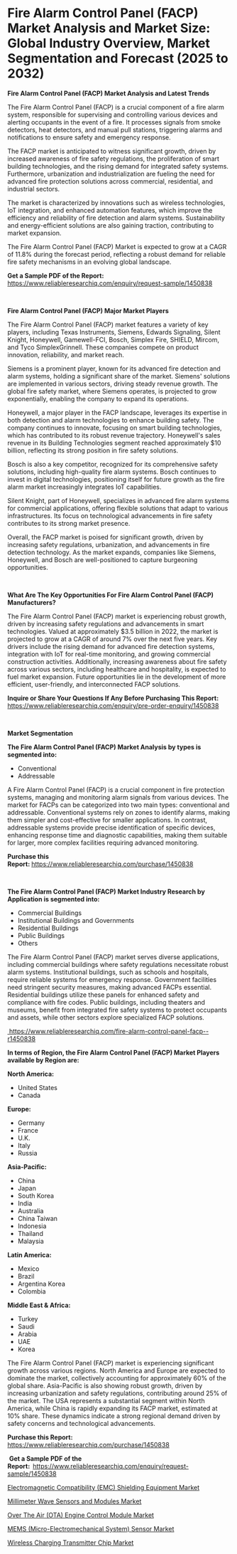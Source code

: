 <p><h1>Fire Alarm Control Panel (FACP) Market Analysis and Market Size: Global Industry Overview, Market Segmentation and Forecast (2025 to 2032)</h1></p><p><strong>Fire Alarm Control Panel (FACP) Market Analysis and Latest Trends</strong></p>
<p><p>The Fire Alarm Control Panel (FACP) is a crucial component of a fire alarm system, responsible for supervising and controlling various devices and alerting occupants in the event of a fire. It processes signals from smoke detectors, heat detectors, and manual pull stations, triggering alarms and notifications to ensure safety and emergency response.</p><p>The FACP market is anticipated to witness significant growth, driven by increased awareness of fire safety regulations, the proliferation of smart building technologies, and the rising demand for integrated safety systems. Furthermore, urbanization and industrialization are fueling the need for advanced fire protection solutions across commercial, residential, and industrial sectors.</p><p>The market is characterized by innovations such as wireless technologies, IoT integration, and enhanced automation features, which improve the efficiency and reliability of fire detection and alarm systems. Sustainability and energy-efficient solutions are also gaining traction, contributing to market expansion. </p><p>The Fire Alarm Control Panel (FACP) Market is expected to grow at a CAGR of 11.8% during the forecast period, reflecting a robust demand for reliable fire safety mechanisms in an evolving global landscape.</p></p>
<p><strong>Get a Sample PDF of the Report:&nbsp;</strong> <a href="https://www.reliableresearchiq.com/enquiry/request-sample/1450838?utm_campaign=1144&utm_medium=2&utm_source=Github&utm_content=ia&utm_term=06042025&utm_id=fire-alarm-control-panel-facp">https://www.reliableresearchiq.com/enquiry/request-sample/1450838</a></p>
<p>&nbsp;</p>
<p><strong>Fire Alarm Control Panel (FACP) Major Market Players</strong></p>
<p><p>The Fire Alarm Control Panel (FACP) market features a variety of key players, including Texas Instruments, Siemens, Edwards Signaling, Silent Knight, Honeywell, Gamewell-FCI, Bosch, Simplex Fire, SHIELD, Mircom, and Tyco SimplexGrinnell. These companies compete on product innovation, reliability, and market reach.</p><p>Siemens is a prominent player, known for its advanced fire detection and alarm systems, holding a significant share of the market. Siemens' solutions are implemented in various sectors, driving steady revenue growth. The global fire safety market, where Siemens operates, is projected to grow exponentially, enabling the company to expand its operations.</p><p>Honeywell, a major player in the FACP landscape, leverages its expertise in both detection and alarm technologies to enhance building safety. The company continues to innovate, focusing on smart building technologies, which has contributed to its robust revenue trajectory. Honeywell's sales revenue in its Building Technologies segment reached approximately $10 billion, reflecting its strong position in fire safety solutions.</p><p>Bosch is also a key competitor, recognized for its comprehensive safety solutions, including high-quality fire alarm systems. Bosch continues to invest in digital technologies, positioning itself for future growth as the fire alarm market increasingly integrates IoT capabilities.</p><p>Silent Knight, part of Honeywell, specializes in advanced fire alarm systems for commercial applications, offering flexible solutions that adapt to various infrastructures. Its focus on technological advancements in fire safety contributes to its strong market presence.</p><p>Overall, the FACP market is poised for significant growth, driven by increasing safety regulations, urbanization, and advancements in fire detection technology. As the market expands, companies like Siemens, Honeywell, and Bosch are well-positioned to capture burgeoning opportunities.</p></p>
<p>&nbsp;</p>
<p><strong>What Are The Key Opportunities For Fire Alarm Control Panel (FACP) Manufacturers?</strong></p>
<p><p>The Fire Alarm Control Panel (FACP) market is experiencing robust growth, driven by increasing safety regulations and advancements in smart technologies. Valued at approximately $3.5 billion in 2022, the market is projected to grow at a CAGR of around 7% over the next five years. Key drivers include the rising demand for advanced fire detection systems, integration with IoT for real-time monitoring, and growing commercial construction activities. Additionally, increasing awareness about fire safety across various sectors, including healthcare and hospitality, is expected to fuel market expansion. Future opportunities lie in the development of more efficient, user-friendly, and interconnected FACP solutions.</p></p>
<p><strong>Inquire or Share Your Questions If Any Before Purchasing This Report:</strong> <a href="https://www.reliableresearchiq.com/enquiry/pre-order-enquiry/1450838?utm_campaign=1144&utm_medium=2&utm_source=Github&utm_content=ia&utm_term=06042025&utm_id=fire-alarm-control-panel-facp">https://www.reliableresearchiq.com/enquiry/pre-order-enquiry/1450838</a></p>
<p>&nbsp;</p>
<p><strong>Market Segmentation</strong></p>
<p><strong>The Fire Alarm Control Panel (FACP) Market Analysis by types is segmented into:</strong></p>
<p><ul><li>Conventional</li><li>Addressable</li></ul></p>
<p><p>A Fire Alarm Control Panel (FACP) is a crucial component in fire protection systems, managing and monitoring alarm signals from various devices. The market for FACPs can be categorized into two main types: conventional and addressable. Conventional systems rely on zones to identify alarms, making them simpler and cost-effective for smaller applications. In contrast, addressable systems provide precise identification of specific devices, enhancing response time and diagnostic capabilities, making them suitable for larger, more complex facilities requiring advanced monitoring.</p></p>
<p><strong>Purchase this Report:&nbsp;</strong><a href="https://www.reliableresearchiq.com/purchase/1450838?utm_campaign=1144&utm_medium=2&utm_source=Github&utm_content=ia&utm_term=06042025&utm_id=fire-alarm-control-panel-facp">https://www.reliableresearchiq.com/purchase/1450838</a></p>
<p>&nbsp;</p>
<p><strong>The Fire Alarm Control Panel (FACP) Market Industry Research by Application is segmented into:</strong></p>
<p><ul><li>Commercial Buildings</li><li>Institutional Buildings and Governments</li><li>Residential Buildings</li><li>Public Buildings</li><li>Others</li></ul></p>
<p><p>The Fire Alarm Control Panel (FACP) market serves diverse applications, including commercial buildings where safety regulations necessitate robust alarm systems. Institutional buildings, such as schools and hospitals, require reliable systems for emergency response. Government facilities need stringent security measures, making advanced FACPs essential. Residential buildings utilize these panels for enhanced safety and compliance with fire codes. Public buildings, including theaters and museums, benefit from integrated fire safety systems to protect occupants and assets, while other sectors explore specialized FACP solutions.</p></p>
<p><a href="https://www.reliableresearchiq.com/fire-alarm-control-panel-facp--r1450838?utm_campaign=1144&utm_medium=2&utm_source=Github&utm_content=ia&utm_term=06042025&utm_id=fire-alarm-control-panel-facp">&nbsp;https://www.reliableresearchiq.com/fire-alarm-control-panel-facp--r1450838</a></p>
<p><strong>In terms of Region, the Fire Alarm Control Panel (FACP) Market Players available by Region are:</strong></p>
<p>
    <p> <strong> North America: </strong>
        <ul>
            <li>United States</li>
            <li>Canada</li>
        </ul>
        </p> 
    <p> <strong> Europe: </strong>
        <ul>
            <li>Germany</li>
            <li>France</li>
            <li>U.K.</li>
            <li>Italy</li>
            <li>Russia</li>
        </ul>
        </p> 
    <p> <strong> Asia-Pacific: </strong>
        <ul>
            <li>China</li>
            <li>Japan</li>
            <li>South Korea</li>
            <li>India</li>
            <li>Australia</li>
            <li>China Taiwan</li>
            <li>Indonesia</li>
            <li>Thailand</li>
            <li>Malaysia</li>
        </ul>
        </p> 
    <p> <strong> Latin America: </strong>
        <ul>
            <li>Mexico</li>
            <li>Brazil</li>
            <li>Argentina Korea</li>
            <li>Colombia</li>
        </ul>
        </p> 
    <p> <strong> Middle East & Africa: </strong>
        <ul>
            <li>Turkey</li>
            <li>Saudi</li>
            <li>Arabia</li>
            <li>UAE</li>
            <li>Korea</li>
        </ul>
    </p>
    </p>
<p><p>The Fire Alarm Control Panel (FACP) market is experiencing significant growth across various regions. North America and Europe are expected to dominate the market, collectively accounting for approximately 60% of the global share. Asia-Pacific is also showing robust growth, driven by increasing urbanization and safety regulations, contributing around 25% of the market. The USA represents a substantial segment within North America, while China is rapidly expanding its FACP market, estimated at 10% share. These dynamics indicate a strong regional demand driven by safety concerns and technological advancements.</p></p>
<p><strong>Purchase this Report: </strong><a href="https://www.reliableresearchiq.com/purchase/1450838?utm_campaign=1144&utm_medium=2&utm_source=Github&utm_content=ia&utm_term=06042025&utm_id=fire-alarm-control-panel-facp">https://www.reliableresearchiq.com/purchase/1450838</a></p>
<p>&nbsp;<strong>Get a Sample PDF of the Report:&nbsp;&nbsp;</strong><a href="https://www.reliableresearchiq.com/enquiry/request-sample/1450838?utm_campaign=1144&utm_medium=2&utm_source=Github&utm_content=ia&utm_term=06042025&utm_id=fire-alarm-control-panel-facp">https://www.reliableresearchiq.com/enquiry/request-sample/1450838</a></p>
<p><strong></strong></p>
<p><p><a href="https://github.com/mukaithaisia/Market-Research-Report-List-1/blob/main/electromagnetic-compatibility-emc-shielding-equipment-market.md?utm_campaign=1144&utm_medium=2&utm_source=Github&utm_content=ia&utm_term=06042025&utm_id=fire-alarm-control-panel-facp">Electromagnetic Compatibility (EMC) Shielding Equipment Market</a></p><p><a href="https://github.com/hiwanatalak/Market-Research-Report-List-1/blob/main/millimeter-wave-sensors-and-modules-market.md?utm_campaign=1144&utm_medium=2&utm_source=Github&utm_content=ia&utm_term=06042025&utm_id=fire-alarm-control-panel-facp">Millimeter Wave Sensors and Modules Market</a></p><p><a href="https://github.com/claracpegios/Market-Research-Report-List-1/blob/main/over-the-air-ota-engine-control-module-market.md?utm_campaign=1144&utm_medium=2&utm_source=Github&utm_content=ia&utm_term=06042025&utm_id=fire-alarm-control-panel-facp">Over The Air (OTA) Engine Control Module Market</a></p><p><a href="https://github.com/failarustic/Market-Research-Report-List-1/blob/main/mems-micro-electromechanical-system-sensor-market.md?utm_campaign=1144&utm_medium=2&utm_source=Github&utm_content=ia&utm_term=06042025&utm_id=fire-alarm-control-panel-facp">MEMS (Micro-Electromechanical System) Sensor Market</a></p><p><a href="https://github.com/damjiederyd/Market-Research-Report-List-1/blob/main/wireless-charging-transmitter-chip-market.md?utm_campaign=1144&utm_medium=2&utm_source=Github&utm_content=ia&utm_term=06042025&utm_id=fire-alarm-control-panel-facp">Wireless Charging Transmitter Chip Market</a></p></p>